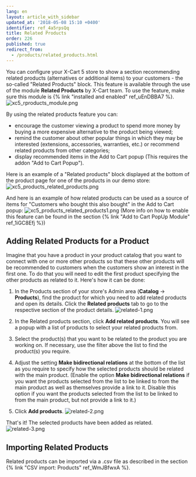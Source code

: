 ```yaml
---
lang: en
layout: article_with_sidebar
updated_at: '2018-05-08 15:10 +0400'
identifier: ref_4a5rpsQq
title: Related Products
order: 226
published: true
redirect_from:
  - /products/related_products.html
---
```

You can configure your X-Cart 5 store to show a section recommending related products (alternatives or additional items) to your customers - the so-called "Related Products" block. This feature is available through the use of the module **Related Products** by X-Cart team. To use the feature, make sure this module is {% link "installed and enabled" ref_uEnDBBA7 %}.
![xc5_rproducts_module.png]({{site.baseurl}}/attachments/ref_4a5rpsQq/xc5_rproducts_module.png)

By using the related products feature you can: 
* encourage the customer viewing a product to spend more money by buying a more expensive alternative to the product being viewed;
* remind the customer about other popular things in which they may be interested (extensions, accessories, warranties, etc.) or recommend related products from other categories; 
* display recommended items in the Add to Cart popup (This requires the addon "Add to Cart Popup").

Here is an example of a "Related products" block displayed at the bottom of the product page for one of the products in our demo store:
![xc5_products_related_products.png]({{site.baseurl}}/attachments/ref_4a5rpsQq/xc5_products_related_products.png)

And here is an example of how related products can be used as a source of items for "Customers who bought this also bought" in the Add to Cart popup:
![xc5_products_related_products1.png]({{site.baseurl}}/attachments/ref_4a5rpsQq/xc5_products_related_products1.png)
(More info on how to enable this feature can be found in the section {% link "Add to Cart PopUp Module" ref_1iGC8Efj %})

## Adding Related Products for a Product
Imagine that you have a product in your product catalog that you want to connect with one or more other products so that these other products will be recommended to customers when the customers show an interest in the first one. To do that you will need to edit the first product specifying the other products as related to it. Here's how it can be done: 

1. In the Products section of your store's Admin area (**Catalog** -> **Products**), find the product for which you need to add related products and open its details. Click the **Related products** tab to go to the respective section of the product details.
  ![related-1.png]({{site.baseurl}}/attachments/ref_4a5rpsQq/related-1.png)

2. In the Related products section, click **Add related products**. You will see a popup with a list of products to select your related products from.

3. Select the product(s) that you want to be related to the product you are working on. If necessary, use the filter above the list to find the product(s) you require.

4. Adjust the setting **Make bidirectional relations** at the bottom of the list as you require to specify how the selected products should be related with the main product. (Enable the option **Make bidirectional relations** if you want the products selected from the list to be linked to from the main product as well as themselves provide a link to it. Disable this option if you want the products selected from the list to be linked to from the main product, but not provide a link to it.)   

5. Click **Add products**.
  ![related-2.png]({{site.baseurl}}/attachments/ref_4a5rpsQq/related-2.png)

That's it! The selected products have been added as related.
  ![related-3.png]({{site.baseurl}}/attachments/ref_4a5rpsQq/related-3.png)

## Importing Related Products
Related products can be imported via a .csv file as described in the section {% link "CSV import: Products" ref_WmJBfwxA %}.

